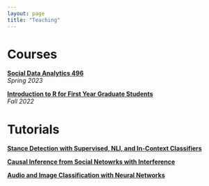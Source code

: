 ```yaml
---
layout: page
title: "Teaching"
---
```

# Courses

[**Social Data Analytics 496**](https://github.com/MLBurnham/SoDA_496/blob/main/SoDA_Syllabus.pdf)  
*Spring 2023*

[**Introduction to R for First Year Graduate Students**](https://github.com/MLBurnham/R-workshop)  
*Fall 2022*

# Tutorials

[**Stance Detection with Supervised, NLI, and In-Context Classifiers**](https://github.com/MLBurnham/stance_detection_tutorials)  

[**Causal Inference from Social Netowrks with Interference**](https://github.com/MLBurnham/network_interference)  

[**Audio and Image Classification with Neural Networks**](https://github.com/MLBurnham/nnr_tutorial)